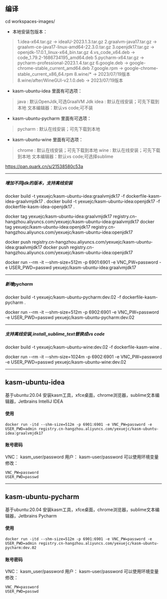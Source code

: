 ## 编译
cd workspaces-images/

* 本地安装包版本：
> 1.idea-x64.tar.gz                     -> ideaIU-2023.1.3.tar.gz
> 2.graalvm-java17.tar.gz               -> graalvm-ce-java17-linux-amd64-22.3.0.tar.gz
> 3.openjdk17.tar.gz                    -> openjdk-17.0.1_linux-x64_bin.tar.gz
> 4.vs_code_x64.deb                     -> code_1.79.2-1686734195_amd64.deb
> 5.pycharm-x64.tar.gz                  -> pycharm-professional-2023.1.4.tar.gz
> 6.google.deb                          -> google-chrome-stable_current_amd64.deb
> 7.google.rpm                          -> google-chrome-stable_current_x86_64.rpm
> 8.wine/*                              -> 2023/07/19版本
> 8.wine/after/WineGUI-v2.1.0.deb       -> 2023/07/19版本

* kasm-ubuntu-idea 里面有可选项：
> java : 默认OpenJdk,可选GraalVM Jdk
> idea : 默认在线安装；可先下载到本地
> 文本编辑器：默认vs code;可不装

* kasm-ubuntu-pycharm 里面有可选项：
> pycharm : 默认在线安装；可先下载到本地

* kasm-ubuntu-wine 里面有可选项：
> chrome : 默认在线安装；可先下载到本地
> wine : 默认在线安装；可先下载到本地
> 文本编辑器：默认vs code;可选择sublime

https://pan.quark.cn/s/21538580c53a

---
##### 增加不同jdk的版本，支持离线安装
docker build -t yexuejc/kasm-ubuntu-idea:graalvmjdk17 -f dockerfile-kasm-idea-graalvmjdk17 .
docker build -t yexuejc/kasm-ubuntu-idea:openjdk17 -f dockerfile-kasm-idea-openjdk17 .

docker tag yexuejc/kasm-ubuntu-idea:graalvmjdk17 registry.cn-hangzhou.aliyuncs.com/yexuejc/kasm-ubuntu-idea:graalvmjdk17
docker tag yexuejc/kasm-ubuntu-idea:openjdk17 registry.cn-hangzhou.aliyuncs.com/yexuejc/kasm-ubuntu-idea:openjdk17

docker push registry.cn-hangzhou.aliyuncs.com/yexuejc/kasm-ubuntu-idea:graalvmjdk17
docker push registry.cn-hangzhou.aliyuncs.com/yexuejc/kasm-ubuntu-idea:openjdk17

docker run --rm  -it --shm-size=512m -p 6901:6901 -e VNC_PW=password -e USER_PWD=passwd yexuejc/kasm-ubuntu-idea:graalvmjdk17

---
##### 新增pycharm
docker build -t yexuejc/kasm-ubuntu-pycharm:dev.02 -f dockerfile-kasm-pycharm .

docker run --rm  -it --shm-size=512m -p 6902:6901 -e VNC_PW=password -e USER_PWD=passwd yexuejc/kasm-ubuntu-pycharm:dev.02

---
##### 支持离线安装,install_sublime_text替换成vs code
docker build -t yexuejc/kasm-ubuntu-wine:dev.02 -f dockerfile-kasm-wine .

docker run --rm  -it --shm-size=1024m -p 6902:6901 -e VNC_PW=password -e USER_PWD=passwd yexuejc/kasm-ubuntu-wine:dev.02

---

## kasm-ubuntu-idea
基于ubuntu:20.04 安装kasm工具，xfce桌面，chrome浏览器，sublime文本编辑器，Jetbrains IntelliJ IDEA

#### 使用
```
docker run -itd --shm-size=512m -p 6901:6901 -e VNC_PW=password -e USER_PWD=admin registry.cn-hangzhou.aliyuncs.com/yexuejc/kasm-ubuntu-idea:graalvmjdk17
```

#### 账号密码
VNC： kasm_user/password
用户： kasm-user/password
可以使用环境变量修改：
```
VNC_PW=password
USER_PWD=passwd
```

---

## kasm-ubuntu-pycharm
基于ubuntu:20.04 安装kasm工具，xfce桌面，chrome浏览器，sublime文本编辑器，Jetbrains Pycharm

#### 使用
```
docker run -itd --shm-size=512m -p 6901:6901 -e VNC_PW=password -e USER_PWD=admin registry.cn-hangzhou.aliyuncs.com/yexuejc/kasm-ubuntu-pycharm:dev.02
```

#### 账号密码
VNC： kasm_user/password
用户： kasm-user/password
可以使用环境变量修改：
```
VNC_PW=password
USER_PWD=passwd
```